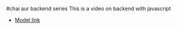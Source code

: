 #chai aur backend series
This is a video on backend with javascript
- [Model link](https://app.eraser.io/workspace/SqwWjRglsPFWanpLtQ4W?origin=share)